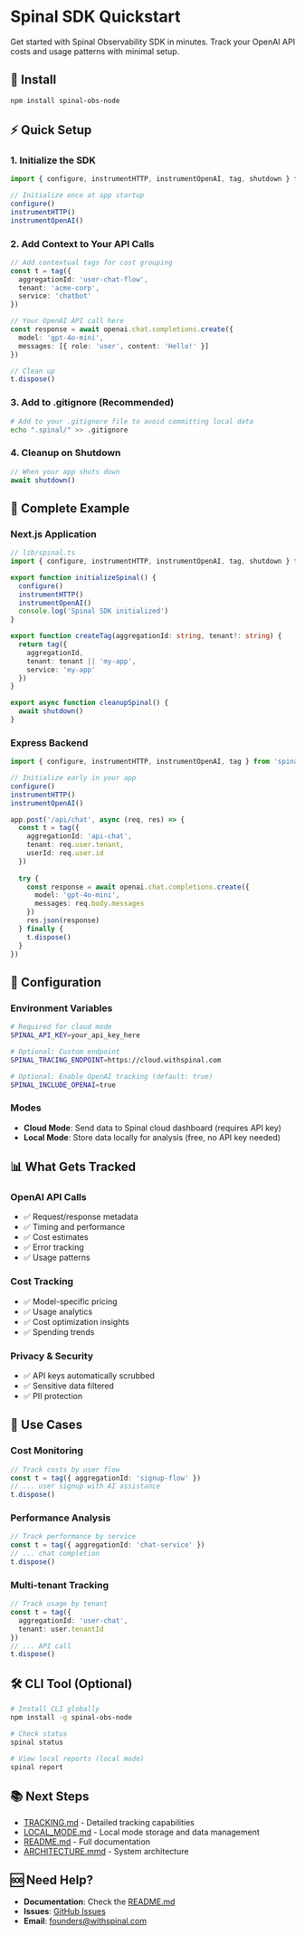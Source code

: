 # Spinal SDK Quickstart

Get started with Spinal Observability SDK in minutes. Track your OpenAI API costs and usage patterns with minimal setup.

## 🚀 **Install**

```bash
npm install spinal-obs-node
```

## ⚡ **Quick Setup**

### **1. Initialize the SDK**
```typescript
import { configure, instrumentHTTP, instrumentOpenAI, tag, shutdown } from 'spinal-obs-node'

// Initialize once at app startup
configure()
instrumentHTTP()
instrumentOpenAI()
```

### **2. Add Context to Your API Calls**
```typescript
// Add contextual tags for cost grouping
const t = tag({ 
  aggregationId: 'user-chat-flow', 
  tenant: 'acme-corp',
  service: 'chatbot'
})

// Your OpenAI API call here
const response = await openai.chat.completions.create({
  model: 'gpt-4o-mini',
  messages: [{ role: 'user', content: 'Hello!' }]
})

// Clean up
t.dispose()
```

### **3. Add to .gitignore (Recommended)**
```bash
# Add to your .gitignore file to avoid committing local data
echo ".spinal/" >> .gitignore
```

### **4. Cleanup on Shutdown**
```typescript
// When your app shuts down
await shutdown()
```

## 🎯 **Complete Example**

### **Next.js Application**
```typescript
// lib/spinal.ts
import { configure, instrumentHTTP, instrumentOpenAI, tag, shutdown } from 'spinal-obs-node'

export function initializeSpinal() {
  configure()
  instrumentHTTP()
  instrumentOpenAI()
  console.log('Spinal SDK initialized')
}

export function createTag(aggregationId: string, tenant?: string) {
  return tag({ 
    aggregationId, 
    tenant: tenant || 'my-app',
    service: 'my-app'
  })
}

export async function cleanupSpinal() {
  await shutdown()
}
```

### **Express Backend**
```typescript
import { configure, instrumentHTTP, instrumentOpenAI, tag } from 'spinal-obs-node'

// Initialize early in your app
configure()
instrumentHTTP()
instrumentOpenAI()

app.post('/api/chat', async (req, res) => {
  const t = tag({ 
    aggregationId: 'api-chat',
    tenant: req.user.tenant,
    userId: req.user.id
  })
  
  try {
    const response = await openai.chat.completions.create({
      model: 'gpt-4o-mini',
      messages: req.body.messages
    })
    res.json(response)
  } finally {
    t.dispose()
  }
})
```

## 🔧 **Configuration**

### **Environment Variables**
```bash
# Required for cloud mode
SPINAL_API_KEY=your_api_key_here

# Optional: Custom endpoint
SPINAL_TRACING_ENDPOINT=https://cloud.withspinal.com

# Optional: Enable OpenAI tracking (default: true)
SPINAL_INCLUDE_OPENAI=true
```

### **Modes**
- **Cloud Mode**: Send data to Spinal cloud dashboard (requires API key)
- **Local Mode**: Store data locally for analysis (free, no API key needed)

## 📊 **What Gets Tracked**

### **OpenAI API Calls**
- ✅ Request/response metadata
- ✅ Timing and performance
- ✅ Cost estimates
- ✅ Error tracking
- ✅ Usage patterns

### **Cost Tracking**
- ✅ Model-specific pricing
- ✅ Usage analytics
- ✅ Cost optimization insights
- ✅ Spending trends

### **Privacy & Security**
- ✅ API keys automatically scrubbed
- ✅ Sensitive data filtered
- ✅ PII protection

## 🎯 **Use Cases**

### **Cost Monitoring**
```typescript
// Track costs by user flow
const t = tag({ aggregationId: 'signup-flow' })
// ... user signup with AI assistance
t.dispose()
```

### **Performance Analysis**
```typescript
// Track performance by service
const t = tag({ aggregationId: 'chat-service' })
// ... chat completion
t.dispose()
```

### **Multi-tenant Tracking**
```typescript
// Track usage by tenant
const t = tag({ 
  aggregationId: 'user-chat',
  tenant: user.tenantId 
})
// ... API call
t.dispose()
```

## 🛠️ **CLI Tool (Optional)**

```bash
# Install CLI globally
npm install -g spinal-obs-node

# Check status
spinal status

# View local reports (local mode)
spinal report
```

## 📚 **Next Steps**

- [TRACKING.md](./TRACKING.md) - Detailed tracking capabilities
- [LOCAL_MODE.md](./LOCAL_MODE.md) - Local mode storage and data management
- [README.md](../README.md) - Full documentation
- [ARCHITECTURE.mmd](../ARCHITECTURE.mmd) - System architecture

## 🆘 **Need Help?**

- **Documentation**: Check the [README.md](../README.md)
- **Issues**: [GitHub Issues](https://github.com/withspinal/obs-node/issues)
- **Email**: founders@withspinal.com
